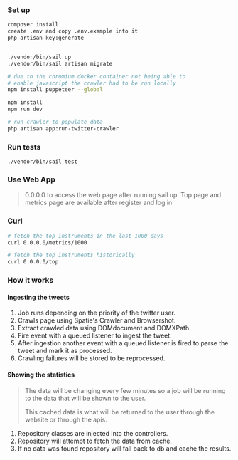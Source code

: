 ### Set up
```bash
composer install
create .env and copy .env.example into it
php artisan key:generate


./vendor/bin/sail up
./vendor/bin/sail artisan migrate

# due to the chromium docker container not being able to
# enable javascript the crawler had to be run locally
npm install puppeteer --global

npm install
npm run dev

# run crawler to populate data
php artisan app:run-twitter-crawler
```

### Run tests
```
./vendor/bin/sail test 
```

### Use Web App

> 0.0.0.0 to access the web page after running sail up.
> Top page and metrics page are available after register and log in


### Curl

```bash
# fetch the top instruments in the last 1000 days
curl 0.0.0.0/metrics/1000

# fetch the top instruments historically
curl 0.0.0.0/top
```

### How it works

#### Ingesting the tweets
1. Job runs depending on the priority of the twitter user.
2. Crawls page using Spatie's Crawler and Browsershot.
3. Extract crawled data using DOMdocument and DOMXPath.
4. Fire event with a queued listener to ingest the tweet.
5. After ingestion another event with a queued listener is fired to parse the tweet and mark it as processed.
6. Crawling failures will be stored to be reprocessed.

#### Showing the statistics
> The data will be changing every few minutes so a job will be running to the data that will be shown to the user.
>
> This cached data is what will be returned to the user through the website or through the apis.

1. Repository classes are injected into the controllers.
2. Repository will attempt to fetch the data from cache.
3. If no data was found repository will fall back to db and cache the results.